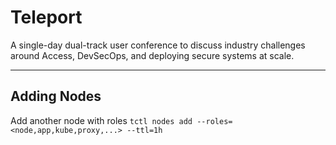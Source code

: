 # Teleport
A single-day dual-track user conference to discuss industry challenges around Access, DevSecOps, and deploying secure systems at scale.

---
## Adding Nodes
Add another node with roles `tctl nodes add --roles=<node,app,kube,proxy,...> --ttl=1h`